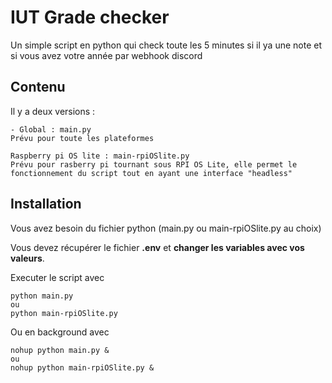 
# IUT Grade checker

Un simple script en python qui check toute les 5 minutes si il ya une note et si vous avez votre année par webhook discord

## Contenu

Il y a deux versions :
```
- Global : main.py 
Prévu pour toute les plateformes
```

```
Raspberry pi OS lite : main-rpiOSlite.py
Prévu pour rasberry pi tournant sous RPI OS Lite, elle permet le fonctionnement du script tout en ayant une interface "headless"
```

## Installation 

Vous avez besoin du fichier python (main.py ou main-rpiOSlite.py au choix)

Vous devez récupérer le fichier **.env** et **changer les variables avec vos valeurs**.

Executer le script avec 
```
python main.py
ou
python main-rpiOSlite.py
```
Ou en background avec 
```
nohup python main.py &
ou 
nohup python main-rpiOSlite.py &
```
